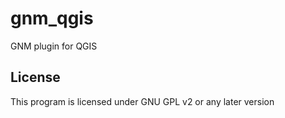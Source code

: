 # gnm_qgis
GNM plugin for QGIS

License
-------------
This program is licensed under GNU GPL v2 or any later version
